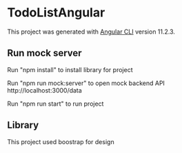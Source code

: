 # TodoListAngular

This project was generated with [Angular CLI](https://github.com/angular/angular-cli) version 11.2.3.

## Run mock server
Run "npm install" to install library for project

Run "npm run mock:server" to open mock backend API http://localhost:3000/data

Run "npm run start" to run project


## Library
This project used boostrap for design
